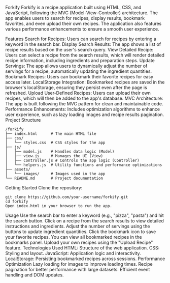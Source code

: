Forkify
Forkify is a recipe application built using HTML, CSS, and JavaScript, following the MVC (Model-View-Controller) architecture. The app enables users to search for recipes, display results, bookmark favorites, and even upload their own recipes. The application also features various performance enhancements to ensure a smooth user experience.

Features
Search for Recipes: Users can search for recipes by entering a keyword in the search bar.
Display Search Results: The app shows a list of recipe results based on the user's search query.
View Detailed Recipe: Users can select a recipe from the search results, which will render detailed recipe information, including ingredients and preparation steps.
Update Servings: The app allows users to dynamically adjust the number of servings for a recipe, automatically updating the ingredient quantities.
Bookmark Recipes: Users can bookmark their favorite recipes for easy access later.
LocalStorage Integration: Bookmarked recipes are saved in the browser's localStorage, ensuring they persist even after the page is refreshed.
Upload User-Defined Recipes: Users can upload their own recipes, which will then be added to the app's database.
MVC Architecture: The app is built following the MVC pattern for clean and maintainable code.
Performance Enhancements: Includes optimization algorithms to enhance user experience, such as lazy loading images and recipe results pagination.
Project Structure
```
/forkify
├── index.html      # The main HTML file
├── css/
│   └── styles.css  # CSS styles for the app
├── js/
│   ├── model.js    # Handles data logic (Model)
│   ├── view.js     # Manages the UI (View)
│   ├── controller.js # Controls the app logic (Controller)
│   └── helpers.js  # Utility functions and performance optimizations
├── assets/
│   └── images/     # Images used in the app
└── README.md       # Project documentation
```
Getting Started
Clone the repository:
```
git clone https://github.com/your-username/forkify.git
cd forkify
Open index.html in your browser to run the app.
```
Usage
Use the search bar to enter a keyword (e.g., "pizza", "pasta") and hit the search button.
Click on a recipe from the search results to view detailed instructions and ingredients.
Adjust the number of servings using the buttons to update ingredient quantities.
Click the bookmark icon to save your favorite recipes. You can view all bookmarked recipes in the bookmarks panel.
Upload your own recipes using the "Upload Recipe" feature.
Technologies Used
HTML: Structure of the web application.
CSS: Styling and layout.
JavaScript: Application logic and interactivity.
LocalStorage: Persisting bookmarked recipes across sessions.
Performance Optimization
Lazy loading for images to improve loading times.
Recipe pagination for better performance with large datasets.
Efficient event handling and DOM updates.

